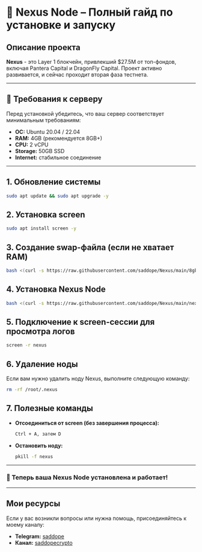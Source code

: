 # 📌 Nexus Node – Полный гайд по установке и запуску

## Описание проекта
**Nexus** - это Layer 1 блокчейн, привлекший $27.5M от топ-фондов, включая Pantera Capital и DragonFly Capital. Проект активно развивается, и сейчас проходит вторая фаза тестнета.

---

## 🔧 Требования к серверу
Перед установкой убедитесь, что ваш сервер соответствует минимальным требованиям:
- **ОС:** Ubuntu 20.04 / 22.04
- **RAM:** 4GB (рекомендуется 8GB+)
- **CPU:** 2 vCPU
- **Storage:** 50GB SSD
- **Internet:** стабильное соединение

---

## 1. Обновление системы
```bash
sudo apt update && sudo apt upgrade -y
```

## 2. Установка screen
```bash
sudo apt install screen -y
```

## 3. Создание swap-файла (если не хватает RAM)
```bash
bash <(curl -s https://raw.githubusercontent.com/saddope/Nexus/main/8gbfix.sh)
```

## 4. Установка Nexus Node
```bash
bash <(curl -s https://raw.githubusercontent.com/saddope/Nexus/main/nexus.sh)
```

## 5. Подключение к screen-сессии для просмотра логов
```bash
screen -r nexus
```

## 6. Удаление ноды
Если вам нужно удалить ноду Nexus, выполните следующую команду:
```bash
rm -rf /root/.nexus
```

## 7. Полезные команды
- **Отсоединиться от screen (без завершения процесса):**
  ```bash
  Ctrl + A, затем D
  ```
- **Остановить ноду:**
  ```bash
  pkill -f nexus
  ```

---

### 🚀 Теперь ваша Nexus Node установлена и работает! 

---

## Мои ресурсы

Если у вас возникли вопросы или нужна помощь, присоединяйтесь к моему каналу:

- **Telegram:** [saddope](https://t.me/saddope1)
- **Канал:** [saddopecrypto](https://t.me/saddopecrypto)

